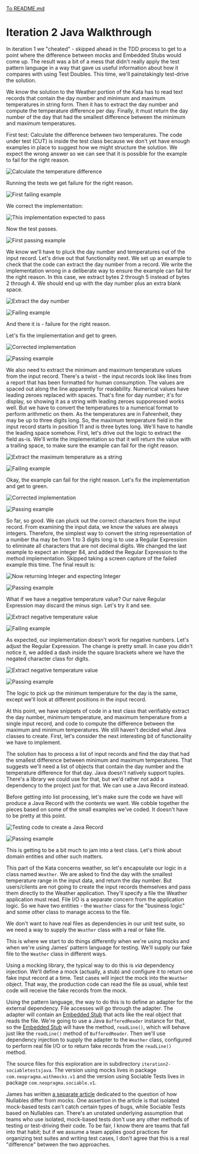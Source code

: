 [To README.md](README.md)

# Iteration 2 Java Walkthrough 

In iteration 1 we "cheated" - skipped ahead in the TDD process to get to a point where the difference between mocks and Embedded Stubs would come up. The result was a bit of a mess that didn't really apply the test pattern language in a way that gave us useful information about how it compares with using Test Doubles. This time, we'll painstakingly test-drive the solution. 

We know the solution to the Weather portion of the Kata has to read text records that contain the day number and minimum and maximum temperatures in string form. Then it has to extract the day number and compute the temperature difference per day. Finally, it must return the day number of the day that had the smallest difference between the minimum and maximum temperatures. 

First test: Calculate the difference between two temperatures. The code under test (CUT) is inside the test class because we don't yet have enough examples in place to suggest how we might structure the solution. We expect the wrong answer so we can see that it is possible for the example to fail for the right reason.

![Calculate the temperature difference](images/i2/i2-java-test-1-1.png)

Running the tests we get failure for the right reason. 

![First failing example](images/i2/i2-java-test-1-failure.png)

We correct the implementation:

![This implementation expected to pass](images/i2/i2-java-test-1-2.png)

Now the test passes. 

![First passing example](images/i2/i2-java-test-1-pass.png)

We know we'll have to pluck the day number and temperatures out of the input record. Let's drive out that functionality next. We set up an example to check that the code can extract the day number from a record. We write the implementation wrong in a deliberate way to ensure the example can fail for the right reason. In this case, we extract bytes 2 through 5 instead of bytes 2 through 4. We should end up with the day number plus an extra blank space.

![Extract the day number](images/i2/i2-java-test-2-1.png)

![Failing example](images/i2/i2-java-test-2-failure.png)

And there it is - failure for the right reason. 

Let's fix the implementation and get to green.

![Corrected implementation](images/i2/i2-java-test-2-2.png)

![Passing example](images/i2/i2-java-test-2-pass.png)

We also need to extract the minimum and maximum temperature values from the input record. There's a twist - the input records look like lines from a report that has been formatted for human consumption. The values are spaced out along the line apparently for readability. Numerical values have leading zeroes replaced with spaces. That's fine for day number; it's for display, so showing it as a string with leading zeroes supporessed works well. But we have to convert the temperatures to a numerical format to perform arithmetic on them. As the temperatures are in Fahrenheit, they may be up to three digits long. So, the maximum temperature field in the input record starts in position 11 and is three bytes long. We'll have to handle the leading space somehow. First, let's drive out the logic to extract the field as-is. We'll write the implementation so that it will return the value with a trailing space, to make sure the example can fail for the right reason.

![Extract the maximum temperature as a string](images/i2/i2-java-test-3-1.png)

![Failing example](images/i2/i2-java-test-3-failure.png)

Okay, the example can fail for the right reason. Let's fix the implementation and get to green.

![Corrected implementation](images/i2/i2-java-test-3-2.png)

![Passing example](images/i2/i2-java-test-3-pass.png)

So far, so good. We can pluck out the correct characters from the input record. From examining the input data, we know the values are always integers. Therefore, the simplest way to convert the string representation of a number tha may be from 1 to 3 digits long is to use a Regular Expression to eliminate all characters that are not decimal digits. We changed the last example to expect an integer 84, and added the Regular Expression to the method implementation. Skipped taking a screen capture of the failed example this time. The final result is:

![Now returning Integer and expecting Integer](images/i2/i2-java-test-3-3.png)

![Passing example](images/i2/i2-java-test-3-3-pass.png)

What if we have a negative temperature value? Our naive Regular Expression may discard the minus sign. Let's try it and see.

![Extract negative temperature value](images/i2/i2-java-test-4-1.png)

![Failing example](images/i2/i2-java-test-4-1-failure.png)

As expected, our implementation doesn't work for negative numbers. Let's adjust the Regular Expression. The change is pretty small. In case you didn't notice it, we added a dash inside the square brackets where we have the negated character class for digits.

![Extract negative temperature value](images/i2/i2-java-test-4-2.png)

![Passing example](images/i2/i2-java-test-4-2-pass.png)

The logic to pick up the minimum temperature for the day is the same, except we'll look at different positions in the input record.

At this point, we have snippets of code in a test class that verifiably extract the day number, minimum temperature, and maximum temperature from a single input record, and code to compute the difference between the maximum and minimum temperatures. We still haven't decided what Java classes to create. First, let's consider the next interesting bit of functionality we have to implement. 

The solution has to process a list of input records and find the day that had the smallest difference between minimum and maximum temperatures. That suggests we'll need a list of objects that contain the day number and the temperature difference for that day. Java doesn't natively support tuples. There's a library we could use for that, but we'd rather not add a dependency to the project just for that. We can use a Java Record instead.

Before getting into list processing, let's make sure the code we have will produce a Java Record with the contents we want. We cobble together the pieces based on some of the small examples we've coded. It doesn't have to be pretty at this point.

![Testing code to create a Java Record](images/i2/i2-java-test-5-1.png)

![Passing example](images/i2/i2-java-test-5-1-pass.png)

This is getting to be a bit much to jam into a test class. Let's think about domain entities and other such matters. 

This part of the Kata concerns weather, so let's encapsulate our logic in a class named ```Weather```. We are asked to find the day with the smallest temperature range in the input data, and return the day number. But users/clients are not going to create the input records themselves and pass them directly to the Weather application. They'll specify a file the Weather application must read. File I/O is a separate concern from the application logic. So we have two entities - the ```Weather``` class for the "business logic" and some other class to manage access to the file. 

We don't want to have real files as dependencies in our unit test suite, so we need a way to supply the ```Weather``` class with a real or fake file. 

This is where we start to do things differently when we're using mocks and when we're using James' pattern language for testing. We'll supply our fake file to the ```Weather``` class in different ways.

Using a mocking library, the typical way to do this is _via_ dependency injection. We'll define a mock (actually, a stub) and configure it to return one fake input record at a time. Test cases will inject the mock into the ```Weather``` object. That way, the production code can read the file as usual, while test code will receive the fake records from the mock. 

Using the pattern language, the way to do this is to define an adapter for the external dependency. File accesses will go through the adapter. The adapter will contain an [Embedded Stub](https://www.jamesshore.com/v2/projects/nullables/testing-without-mocks#embedded-stub) that acts like the real object that reads the file. We're going to use a Java ```BufferedReader``` instance for that, so the [Embedded Stub]() will have the method, ```readLine()```, which will behave just like the ```readLine()``` method of ```BufferedReader```. Then we'll use dependency injection to supply the adapter to the ```Weather``` class, configured to perform real file I/O or to return fake records from the ```readLine()``` method.

The source files for this exploration are in subdirectory ```iteration2-sociabletestsjava```. The version using mocks lives in package ```com.neopragma.withmocks.v1``` and the version using Sociable Tests lives in package ```com.neopragma.sociable.v1```. 

James has written [a separate article](https://www.jamesshore.com/v2/projects/nullables/how-are-nullables-different-from-mocks) dedicated to the question of how Nullables differ from mocks. One assertion in the article is that isolated mock-based tests can't catch certain types of bugs, while Sociable Tests based on Nullables can. There's an unstated underlying assumption that teams who use isolated, mock-based tests don't use any other methods of testing or test-driving their code. To be fair, I know there are teams that fall into that habit; but if we assume a team applies good practices for organizing test suites and writing test cases, I don't agree that this is a real "difference" between the two approaches.


